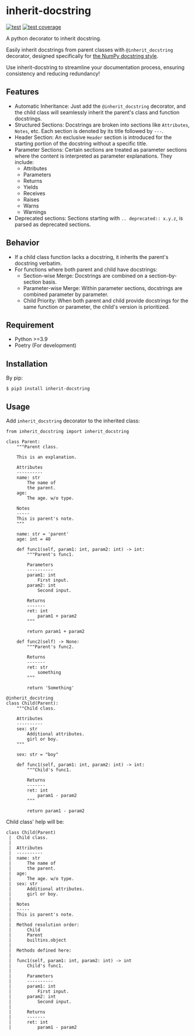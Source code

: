 # inherit-docstring

[![test](https://github.com/rcmdnk/inherit-docstring/actions/workflows/test.yml/badge.svg)](https://github.com/rcmdnk/inherit-docstring/actions/workflows/test.yml)
[![test coverage](https://img.shields.io/badge/coverage-check%20here-blue.svg)](https://github.com/rcmdnk/inherit-docstring/tree/coverage)

A python decorator to inherit docstring.

Easily inherit docstrings from parent classes with `@inherit_docstring` decorator, designed specifically for [the NumPy docstring style](https://numpydoc.readthedocs.io/en/latest/format.html).

Use inherit-docstring to streamline your documentation process, ensuring consistency and reducing redundancy!

## Features

- Automatic Inheritance: Just add the `@inherit_docstring` decorator, and the child class will seamlessly inherit the parent's class and function docstrings.
- Structured Sections: Docstrings are broken into sections like `Attributes`, `Notes`, etc. Each section is denoted by its title followed by `---`.
- Header Section: An exclusive `Header` section is introduced for the starting portion of the docstring without a specific title.
- Parameter Sections: Certain sections are treated as parameter sections where the content is interpreted as parameter explanations. They include:
  - Attributes
  - Parameters
  - Returns
  - Yields
  - Receives
  - Raises
  - Warns
  - Warnings
- Deprecated sections: Sections starting with `.. deprecated:: x.y.z`, is parsed as deprecated sections.

## Behavior

- If a child class function lacks a docstring, it inherits the parent's docstring verbatim.
- For functions where both parent and child have docstrings:
  - Section-wise Merge: Docstrings are combined on a section-by-section basis.
  - Parameter-wise Merge: Within parameter sections, docstrings are combined parameter by parameter.
  - Child Priority: When both parent and child provide docstrings for the same function or parameter, the child's version is prioritized.

## Requirement

- Python >=3.9
- Poetry (For development)

## Installation

By pip:

```
$ pip3 install inherit-docstring
```

## Usage

Add `inherit_docstring` decorator to the inherited class:

```
from inherit_docstring import inherit_docstring

class Parent:
    """Parent class.

    This is an explanation.

    Attributes
    ----------
    name: str
        The name of
        the parent.
    age:
        The age. w/o type.

    Notes
    -----
    This is parent's note.
    """

    name: str = 'parent'
    age: int = 40

    def func1(self, param1: int, param2: int) -> int:
        """Parent's func1.

        Parameters
        ----------
        param1: int
            First input.
        param2: int
            Second input.

        Returns
        -------
        ret: int
            param1 + param2
        """

        return param1 + param2

    def func2(self) -> None:
        """Parent's func2.

        Returns
        -------
        ret: str
            something
        """

        return 'Something'

@inherit_docstring
class Child(Parent):
    """Child class.

    Attributes
    ----------
    sex: str
        Additional attributes.
        girl or boy.
    """

    sex: str = "boy"

    def func1(self, param1: int, param2: int) -> int:
        """Child's func1.

        Returns
        -------
        ret: int
            param1 - param2
        """

        return param1 - param2
```

Child class' help will be:

```
class Child(Parent)
 |  Child class.
 |
 |  Attributes
 |  ----------
 |  name: str
 |      The name of
 |      the parent.
 |  age:
 |      The age. w/o type.
 |  sex: str
 |      Additional attributes.
 |      girl or boy.
 |
 |  Notes
 |  -----
 |  This is parent's note.
 |
 |  Method resolution order:
 |      Child
 |      Parent
 |      builtins.object
 |
 |  Methods defined here:
 |
 |  func1(self, param1: int, param2: int) -> int
 |      Child's func1.
 |
 |      Parameters
 |      ----------
 |      param1: int
 |          First input.
 |      param2: int
 |          Second input.
 |
 |      Returns
 |      -------
 |      ret: int
 |          param1 - param2
```
